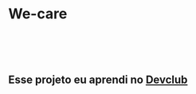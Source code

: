 <h1> We-care<h1/>
<br>
<h2>Esse projeto eu aprendi no <a href="https://rodolfomori.com.br/devclub">Devclub<a/><h2/>
<br>
<img src="
<P>Nele eu usei as seguintes
